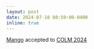 ```yaml
---
layout: post
date: 2024-07-10 08:59:00-0400
inline: true
---
```


[Mango](https://arxiv.org/abs/2403.19913) accepted to [COLM 2024](https://colmweb.org/)